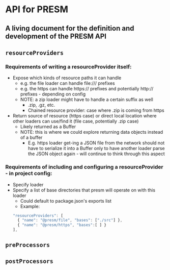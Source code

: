 # API for PRESM

## A living document for the definition and development of the PRESM API

## `resourceProviders`

### Requirements of writing a resourceProvider itself:
- Expose which kinds of resource paths it can handle
  - e.g. the file loader can handle file:/// prefixes
  - e.g. the https can handle https:// prefixes and potentially http:// prefixes - depending on config
  - NOTE: a zip loader might have to handle a certain suffix as well
    - .zip, .gz, etc.
    - Chained resource provider: case where .zip is coming from https
- Return source of resource (https case) or direct local location where other loaders can use/find it (file case, potentially .zip case)
  - Likely returned as a Buffer
  - NOTE: this is where we could explore returning data objects instead of a buffer
    - E.g. https loader get-ing a JSON file from the network should not have to serialize it into a Buffer only to have another loader parse the JSON object again - will continue to think through this aspect

### Requirements of including and configuring a resourceProvider - in project config:
- Specify loader
- Specify a list of base directories that presm will operate on with this loader
  - Could default to package.json's exports list
  - Example:
  ```js
  "resourceProviders": [
    { "name": "@presm/file", "bases": ["./src"] },
    { "name": "@presm/https", "bases":[ ] }
  ],
  ```

## `preProcessors`

## `postProcessors`
